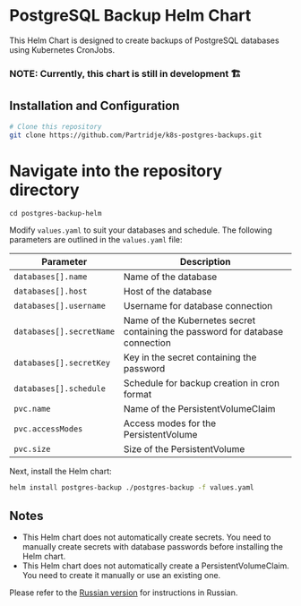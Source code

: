 # PostgreSQL Backup Helm Chart

This Helm Chart is designed to create backups of PostgreSQL databases using Kubernetes CronJobs.
### NOTE: Currently, this chart is still in development 	:building_construction:

## Installation and Configuration

```bash
# Clone this repository
git clone https://github.com/Partridje/k8s-postgres-backups.git
```

# Navigate into the repository directory
```
cd postgres-backup-helm
```

Modify `values.yaml` to suit your databases and schedule. The following parameters are outlined in the `values.yaml` file:

| Parameter | Description |
| --------- | ----------- |
| `databases[].name` | Name of the database |
| `databases[].host` | Host of the database |
| `databases[].username` | Username for database connection |
| `databases[].secretName` | Name of the Kubernetes secret containing the password for database connection |
| `databases[].secretKey` | Key in the secret containing the password |
| `databases[].schedule` | Schedule for backup creation in cron format |
| `pvc.name` | Name of the PersistentVolumeClaim |
| `pvc.accessModes` | Access modes for the PersistentVolume |
| `pvc.size` | Size of the PersistentVolume |

Next, install the Helm chart:

```bash
helm install postgres-backup ./postgres-backup -f values.yaml
```

## Notes

- This Helm chart does not automatically create secrets. You need to manually create secrets with database passwords before installing the Helm chart.
- This Helm chart does not automatically create a PersistentVolumeClaim. You need to create it manually or use an existing one.

Please refer to the [Russian version](README_RU.md) for instructions in Russian.
